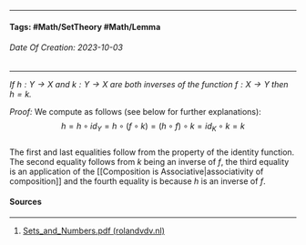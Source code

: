 __________________________________________________________________________
#### **Tags:** #Math/SetTheory #Math/Lemma
###### *Date Of Creation: 2023-10-03*
__________________________________________________________________________

*If $h: Y \rightarrow X$ and $k: Y \rightarrow X$ are both inverses of the function $f: X \rightarrow Y$ then $h = k$.*

*Proof:* We compute as follows (see below for further explanations): $$h = h \circ id_Y = h \circ (f \circ k) = (h \circ f) \circ k = id_K \circ k = k$$  
The first and last equalities follow from the property of the identity function. The second equality follows from $k$ being an inverse of $f$, the third equality is an application of the [[Composition is Associative|associativity of composition]] and the fourth equality is because $h$ is an inverse of $f$.
#### Sources
__________________________________________________________________________
1. [Sets_and_Numbers.pdf (rolandvdv.nl)](https://www.rolandvdv.nl/Sets_and_Numbers.pdf)